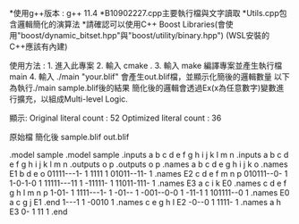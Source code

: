 *使用g++版本 : g++ 11.4
*B10902227.cpp主要執行檔與文字讀取
*Utils.cpp包含邏輯簡化的演算法
*請確認可以使用C++ Boost Libraries(會使用"boost/dynamic_bitset.hpp"與"boost/utility/binary.hpp") (WSL安裝的C++應該有內建)

使用方法 :
    1. 進入此專案
    2. 輸入 cmake .
    3. 輸入 make
       編譯專案並產生執行檔 main
    4. 輸入 ./main "your.blif" 
       會產生out.blif檔，並顯示化簡後的邏輯數量
以下為執行./main sample.blif後的結果
簡化後的邏輯會透過Ex(x為任意數字)變數進行擴充，以組成Multi-level Logic.

顯示:
Original literal count : 52
Optimized literal count : 36

原始檔                                  簡化後
sample.blif  		                out.blif

.model sample                           .model sample
.inputs a b c d e f g h i j k l m n     .inputs a b c d e f g h i j k l m n
.outputs o p                            .outputs o p
.names a b c d e g h i j k o            .names E1 b d e o
01111---1- 1                            1111 1
01011--11- 1                            .names E2 c d e f m n p
010111--0- 1                            1-0-1-0 1
11111---11 1                            -11111- 1
11011-111- 1                            .names E3 a c i k E0
.names c d e f g h l m n p              1-01- 1
1111---1- 1                             -01-- 1
-001--0-0 1                             -11-1 1
101111--0 1                             .names E0 a c g j E1
.end                                    1---1 1
                                        -0010 1
                                        .names c e g h l E2
                                        -0--0 1
                                        1111- 1
                                        .names a h E3
                                        0- 1
                                        11 1
                                        .end




